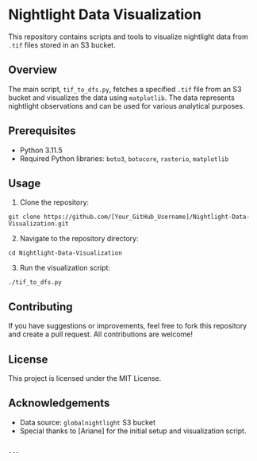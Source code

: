# Nightlight Data Visualization

This repository contains scripts and tools to visualize nightlight data from `.tif` files stored in an S3 bucket.

## Overview

The main script, `tif_to_dfs.py`, fetches a specified `.tif` file from an S3 bucket and visualizes the data using `matplotlib`. The data represents nightlight observations and can be used for various analytical purposes.

## Prerequisites

- Python 3.11.5
- Required Python libraries: `boto3`, `botocore`, `rasterio`, `matplotlib`

## Usage

1. Clone the repository:
```
git clone https://github.com/[Your_GitHub_Username]/Nightlight-Data-Visualization.git
```

2. Navigate to the repository directory:
```
cd Nightlight-Data-Visualization
```

3. Run the visualization script:
```
./tif_to_dfs.py
```

## Contributing

If you have suggestions or improvements, feel free to fork this repository and create a pull request. All contributions are welcome!

## License

This project is licensed under the MIT License.

## Acknowledgements

- Data source: `globalnightlight` S3 bucket
- Special thanks to [Ariane] for the initial setup and visualization script.
```

---
